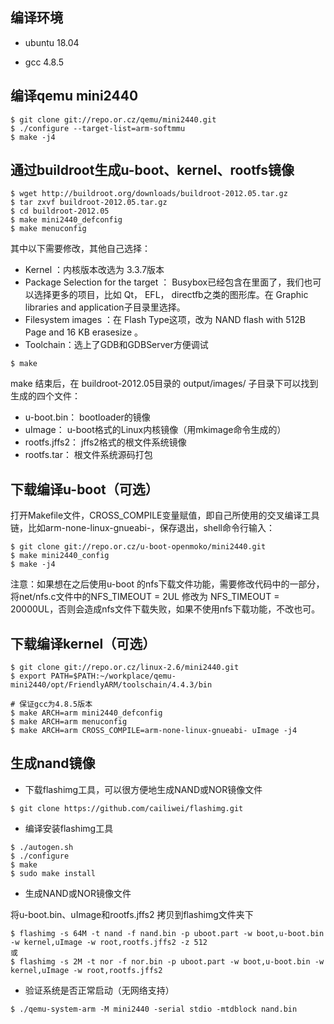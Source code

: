 ## 编译环境

* ubuntu 18.04

* gcc 4.8.5

## 编译qemu mini2440

```shell
$ git clone git://repo.or.cz/qemu/mini2440.git
$ ./configure --target-list=arm-softmmu
$ make -j4
```

## 通过buildroot生成u-boot、kernel、rootfs镜像

```shell
$ wget http://buildroot.org/downloads/buildroot-2012.05.tar.gz
$ tar zxvf buildroot-2012.05.tar.gz
$ cd buildroot-2012.05
$ make mini2440_defconfig
$ make menuconfig
```

其中以下需要修改，其他自己选择：
- Kernel ：内核版本改选为 3.3.7版本
- Package Selection for the target ： Busybox已经包含在里面了，我们也可以选择更多的项目，比如 Qt， EFL， directfb之类的图形库。在 Graphic libraries and application子目录里选择。
- Filesystem images ：在 Flash Type这项，改为 NAND flash with 512B Page and 16 KB erasesize 。
- Toolchain：选上了GDB和GDBServer方便调试

```shell
$ make
```

make 结束后，在 buildroot-2012.05目录的 output/images/ 子目录下可以找到生成的四个文件：

* u-boot.bin： bootloader的镜像
* uImage： u-boot格式的Linux内核镜像（用mkimage命令生成的）
* rootfs.jffs2： jffs2格式的根文件系统镜像
* rootfs.tar： 根文件系统源码打包

## 下载编译u-boot（可选）

打开Makefile文件，CROSS_COMPILE变量赋值，即自己所使用的交叉编译工具链，比如arm-none-linux-gnueabi-，保存退出，shell命令行输入：

```shell
$ git clone git://repo.or.cz/u-boot-openmoko/mini2440.git
$ make mini2440_config
$ make -j4
```

注意：如果想在之后使用u-boot 的nfs下载文件功能，需要修改代码中的一部分，将net/nfs.c文件中的NFS_TIMEOUT = 2UL 修改为 NFS_TIMEOUT = 20000UL，否则会造成nfs文件下载失败，如果不使用nfs下载功能，不改也可。

## 下载编译kernel（可选）

```shell
$ git clone git://repo.or.cz/linux-2.6/mini2440.git
$ export PATH=$PATH:~/workplace/qemu-mini2440/opt/FriendlyARM/toolschain/4.4.3/bin

# 保证gcc为4.8.5版本
$ make ARCH=arm mini2440_defconfig
$ make ARCH=arm menuconfig
$ make ARCH=arm CROSS_COMPILE=arm-none-linux-gnueabi- uImage -j4
```

## 生成nand镜像

* 下载flashimg工具，可以很方便地生成NAND或NOR镜像文件

```shell
$ git clone https://github.com/cailiwei/flashimg.git
```

* 编译安装flashimg工具

```shell
$ ./autogen.sh
$ ./configure
$ make
$ sudo make install
```

* 生成NAND或NOR镜像文件

将u-boot.bin、uImage和rootfs.jffs2 拷贝到flashimg文件夹下

```shell
$ flashimg -s 64M -t nand -f nand.bin -p uboot.part -w boot,u-boot.bin -w kernel,uImage -w root,rootfs.jffs2 -z 512
或
$ flashimg -s 2M -t nor -f nor.bin -p uboot.part -w boot,u-boot.bin -w kernel,uImage -w root,rootfs.jffs2
```

* 验证系统是否正常启动（无网络支持）

```shell
$ ./qemu-system-arm -M mini2440 -serial stdio -mtdblock nand.bin
```



